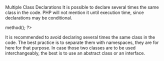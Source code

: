 Multiple Class Declarations
It is possible to declare several times the same class in the code. PHP will not mention it until execution time, since declarations may be conditional. 

<?php

$a = 1;

// Conditional declaration
if ($a == 1) {
    class foo {
        function method() { echo 'class 1';}
    }
} else {
    class foo {
        function method() { echo 'class 2';}
    }
}

(new foo())->method();
?>

It is recommended to avoid declaring several times the same class in the code. The best practice is to separate them with namespaces, they are for here for that purpose. In case those two classes are to be used interchangeably, the best is to use an abstract class or an interface.